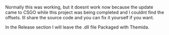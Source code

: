 Normally this was working, but it doesnt work now because the update came to CSGO while this project was being completed and I couldnt find the offsets. Ill share the source code and you can fix it yourself if you want.

In the Release section I will leave the .dll file Packaged with Themida.
